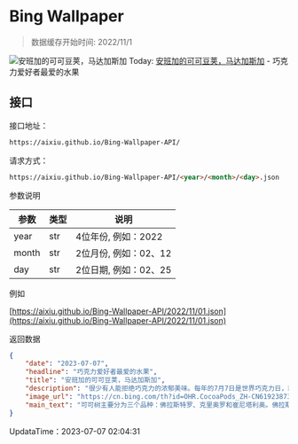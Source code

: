 # Bing Wallpaper

> 数据缓存开始时间: 2022/11/1

![安班加的可可豆荚，马达加斯加](https://cn.bing.com/th?id=OHR.CocoaPods_ZH-CN6192387360_1920x1080.webp)
Today: [安班加的可可豆荚，马达加斯加](https://cn.bing.com/th?id=OHR.CocoaPods_ZH-CN6192387360_1920x1080.webp) - 巧克力爱好者最爱的水果

## 接口

接口地址：

```html
https://aixiu.github.io/Bing-Wallpaper-API/
```

请求方式：

```html
https://aixiu.github.io/Bing-Wallpaper-API/<year>/<month>/<day>.json
```

参数说明

| 参数 | 类型 | 说明 |
| - | - | - |
| year | str | 4位年份, 例如：2022 |
| month | str | 2位月份, 例如：02、12 |
| day | str | 2位日期, 例如：02、25 |

例如

[https://aixiu.github.io/Bing-Wallpaper-API/2022/11/01.json](https://aixiu.github.io/Bing-Wallpaper-API/2022/11/01.json)

返回数据

```json
{
    "date": "2023-07-07",
    "headline": "巧克力爱好者最爱的水果",
    "title": "安班加的可可豆荚，马达加斯加",
    "description": "很少有人能拒绝巧克力的浓郁美味。每年的7月7日是世界巧克力日，就让我们在今天毫无愧疚地享受巧克力的美味吧。",
    "image_url": "https://cn.bing.com/th?id=OHR.CocoaPods_ZH-CN6192387360_1920x1080.webp",
    "main_text": "可可树主要分为三个品种：佛拉斯特罗、克里奥罗和崔尼塔利奥。佛拉斯特罗是最常用的品种，占了世界上可可豆总产量的80%-90%。"
}
```

UpdataTime：2023-07-07 02:04:31

